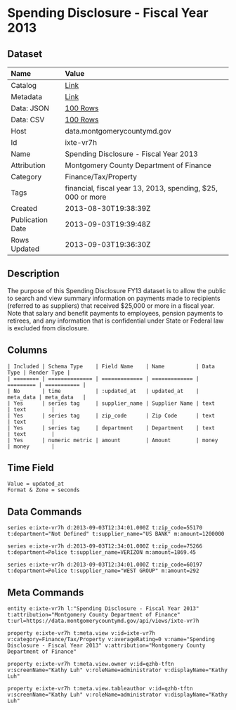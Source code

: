 # Spending Disclosure - Fiscal Year 2013

## Dataset

| Name | Value |
| :--- | :---- |
| Catalog | [Link](https://catalog.data.gov/dataset/spending-disclosure-fiscal-year-2013-620d4) |
| Metadata | [Link](https://data.montgomerycountymd.gov/api/views/ixte-vr7h) |
| Data: JSON | [100 Rows](https://data.montgomerycountymd.gov/api/views/ixte-vr7h/rows.json?max_rows=100) |
| Data: CSV | [100 Rows](https://data.montgomerycountymd.gov/api/views/ixte-vr7h/rows.csv?max_rows=100) |
| Host | data.montgomerycountymd.gov |
| Id | ixte-vr7h |
| Name | Spending Disclosure - Fiscal Year 2013 |
| Attribution | Montgomery County Department of Finance |
| Category | Finance/Tax/Property |
| Tags | financial, fiscal year 13, 2013, spending, $25, 000 or more |
| Created | 2013-08-30T19:38:39Z |
| Publication Date | 2013-09-03T19:39:48Z |
| Rows Updated | 2013-09-03T19:36:30Z |

## Description

The purpose of this Spending Disclosure FY13 dataset is to allow the public to search and view summary information on payments made to recipients (referred to as suppliers) that received $25,000 or more in a fiscal year. Note that salary and benefit payments to employees, pension payments to retirees, and any information that is confidential under State or Federal law is excluded from disclosure.

## Columns

```ls
| Included | Schema Type    | Field Name    | Name          | Data Type | Render Type |
| ======== | ============== | ============= | ============= | ========= | =========== |
| No       | time           | :updated_at   | updated_at    | meta_data | meta_data   |
| Yes      | series tag     | supplier_name | Supplier Name | text      | text        |
| Yes      | series tag     | zip_code      | Zip Code      | text      | text        |
| Yes      | series tag     | department    | Department    | text      | text        |
| Yes      | numeric metric | amount        | Amount        | money     | money       |
```

## Time Field

```ls
Value = updated_at
Format & Zone = seconds
```

## Data Commands

```ls
series e:ixte-vr7h d:2013-09-03T12:34:01.000Z t:zip_code=55170 t:department="Not Defined" t:supplier_name="US BANK" m:amount=1200000

series e:ixte-vr7h d:2013-09-03T12:34:01.000Z t:zip_code=75266 t:department=Police t:supplier_name=VERIZON m:amount=1869.45

series e:ixte-vr7h d:2013-09-03T12:34:01.000Z t:zip_code=60197 t:department=Police t:supplier_name="WEST GROUP" m:amount=292
```

## Meta Commands

```ls
entity e:ixte-vr7h l:"Spending Disclosure - Fiscal Year 2013" t:attribution="Montgomery County Department of Finance" t:url=https://data.montgomerycountymd.gov/api/views/ixte-vr7h

property e:ixte-vr7h t:meta.view v:id=ixte-vr7h v:category=Finance/Tax/Property v:averageRating=0 v:name="Spending Disclosure - Fiscal Year 2013" v:attribution="Montgomery County Department of Finance"

property e:ixte-vr7h t:meta.view.owner v:id=qzhb-tftn v:screenName="Kathy Luh" v:roleName=administrator v:displayName="Kathy Luh"

property e:ixte-vr7h t:meta.view.tableauthor v:id=qzhb-tftn v:screenName="Kathy Luh" v:roleName=administrator v:displayName="Kathy Luh"
```